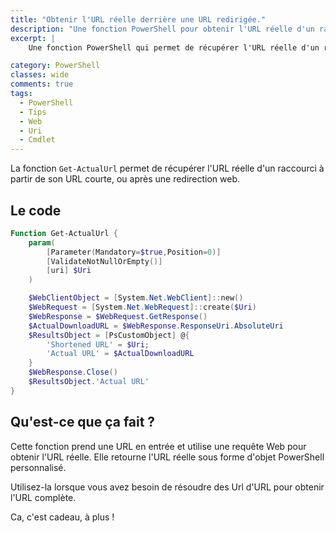 ```yaml
---
title: "Obtenir l'URL réelle derrière une URL redirigée."
description: "Une fonction PowerShell pour obtenir l'URL réelle d'un raccourci."
excerpt: |
    Une fonction PowerShell qui permet de récupérer l'URL réelle d'un raccourci à partir de son URL courte.

category: PowerShell
classes: wide
comments: true
tags: 
  - PowerShell
  - Tips
  - Web
  - Uri
  - Cmdlet
---
```


La fonction `Get-ActualUrl` permet de récupérer l'URL réelle d'un raccourci à partir de son URL courte, ou après une redirection web.

## Le code

```powershell
Function Get-ActualUrl {
    param(
        [Parameter(Mandatory=$true,Position=0)]
        [ValidateNotNullOrEmpty()]
        [uri] $Uri
    )

    $WebClientObject = [System.Net.WebClient]::new()
    $WebRequest = [System.Net.WebRequest]::create($Uri)
    $WebResponse = $WebRequest.GetResponse()
    $ActualDownloadURL = $WebResponse.ResponseUri.AbsoluteUri
    $ResultsObject = [PsCustomObject] @{ 
        'Shortened URL' = $Uri;
        'Actual URL' = $ActualDownloadURL
    }
    $WebResponse.Close()
    $ResultsObject.'Actual URL'
}
```

## Qu'est-ce que ça fait ?

Cette fonction prend une URL en entrée et utilise une requête Web pour obtenir l'URL réelle. Elle retourne l'URL réelle sous forme d'objet PowerShell personnalisé.

Utilisez-la lorsque vous avez besoin de résoudre des Url d'URL pour obtenir l'URL complète.


Ca, c'est cadeau, à plus !